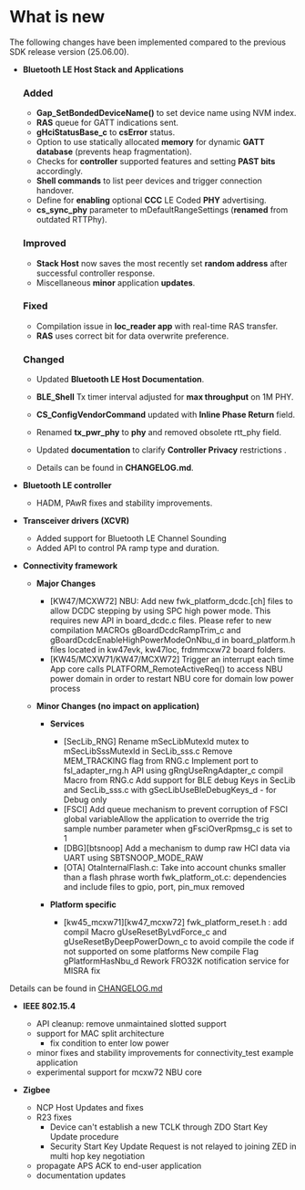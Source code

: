 # What is new

The following changes have been implemented compared to the previous SDK release version \(25.06.00\).


-   **Bluetooth LE Host Stack and Applications**
    ### Added
    -   **Gap_SetBondedDeviceName()** to set device name using NVM index.
    -   **RAS** queue for GATT indications sent.
    -   **gHciStatusBase_c** to **csError** status.
    -   Option to use statically allocated **memory** for dynamic **GATT database** (prevents heap fragmentation).
    -   Checks for **controller** supported features and setting **PAST bits** accordingly.
    -   **Shell commands** to list peer devices and trigger connection handover.
    -   Define for **enabling** optional **CCC** LE Coded **PHY** advertising.
    -   **cs_sync_phy** parameter to mDefaultRangeSettings (**renamed** from outdated RTTPhy).

    ### Improved
    -   **Stack Host** now saves the most recently set **random address** after successful controller response.
    -   Miscellaneous **minor** application **updates**.

    ### Fixed
    -   Compilation issue in **loc_reader app** with real-time RAS transfer.
    -   **RAS** uses correct bit for data overwrite preference.

    ### Changed
    -   Updated **Bluetooth LE Host Documentation**.
    -   **BLE_Shell** Tx timer interval adjusted for **max throughput** on 1M PHY.
    -   **CS_ConfigVendorCommand** updated with **Inline Phase Return** field.
    -   Renamed **tx_pwr_phy** to **phy** and removed obsolete rtt_phy field.
    -   Updated **documentation** to clarify **Controller Privacy** restrictions .

    -   Details can be found in **CHANGELOG.md**.
-   **Bluetooth LE controller**
    -   HADM, PAwR fixes and stability improvements.

-   **Transceiver drivers (XCVR)**
    -   Added support for Bluetooth LE Channel Sounding
    -   Added API to control PA ramp type and duration.

-   **Connectivity framework**

    -   **Major Changes**
        -   [KW47/MCXW72] NBU: Add new fwk_platform_dcdc.[ch] files to allow DCDC stepping by using SPC high power mode. This requires new API in board_dcdc.c files. Please refer to new compilation MACROs gBoardDcdcRampTrim_c and gBoardDcdcEnableHighPowerModeOnNbu_d in board_platform.h files located in kw47evk, kw47loc, frdmmcxw72 board folders.
        -   [KW45/MCXW71/KW47/MCXW72] Trigger an interrupt each time App core calls PLATFORM_RemoteActiveReq() to access NBU power domain in order to restart NBU core for domain low power process
    -   **Minor Changes (no impact on application)**

        -   **Services**
            - [SecLib_RNG]
              Rename mSecLibMutexId mutex to mSecLibSssMutexId in SecLib_sss.c
              Remove MEM_TRACKING flag from RNG.c
              Implement port to fsl_adapter_rng.h API using gRngUseRngAdapter_c compil Macro from RNG.c
              Add support for BLE debug Keys in SecLib and SecLib_sss.c with gSecLibUseBleDebugKeys_d - for Debug only
            - [FSCI] Add queue mechanism to prevent corruption of FSCI global variableAllow the application to override the trig sample number parameter when gFsciOverRpmsg_c is set to 1
            - [DBG][btsnoop] Add a mechanism to dump raw HCI data via UART using SBTSNOOP_MODE_RAW
            - [OTA]
              OtaInternalFlash.c: Take into account chunks smaller than a flash phrase worth
              fwk_platform_ot.c: dependencies and include files to gpio, port, pin_mux removed

        -   **Platform specific**
		    - [kw45_mcxw71][kw47_mcxw72]
              fwk_platform_reset.h : add compil Macro gUseResetByLvdForce_c and gUseResetByDeepPowerDown_c to avoid compile the code if not supported on some platforms
              New compile Flag gPlatformHasNbu_d
              Rework FRO32K notification service for MISRA fix

Details can be found in [CHANGELOG.md](../../../../../../middleware/wireless/framework/CHANGELOG.md)

-   **IEEE 802.15.4**
     - API cleanup: remove unmaintained slotted support
     - support for MAC split architecture
       - fix condition to enter low power
     - minor fixes and stability improvements for connectivity_test example application
     - experimental support for mcxw72 NBU core

-   **Zigbee**
      - NCP Host Updates and fixes
      - R23 fixes
        - Device can't establish a new TCLK through ZDO Start Key Update procedure
        - Security Start Key Update Request is not relayed to joining ZED in multi hop key negotiation
      - propagate APS ACK to end-user application
      - documentation updates
